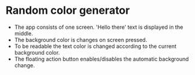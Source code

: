 # Random color generator

- The app consists of one screen. 'Hello there' text is displayed in the middle.
- The background color is changes on screen pressed.
- To be readable the text color is changed according to the current background color.
- The floating action button enables/disables the automatic background change.
